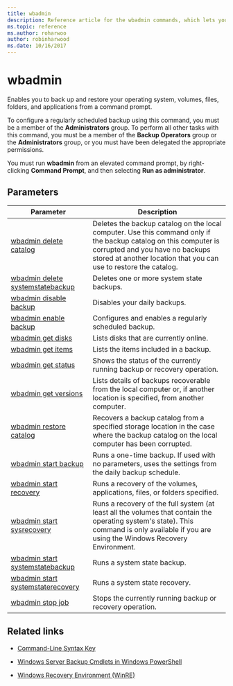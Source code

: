 ```yaml
---
title: wbadmin
description: Reference article for the wbadmin commands, which lets you back up and restore your operating system, volumes, files, folders, and applications from a command prompt.
ms.topic: reference
ms.author: roharwoo
author: robinharwood
ms.date: 10/16/2017
---
```


# wbadmin

Enables you to back up and restore your operating system, volumes, files, folders, and applications from a command prompt.

To configure a regularly scheduled backup using this command, you must be a member of the **Administrators** group. To perform all other tasks with this command, you must be a member of the **Backup Operators** group or the **Administrators** group, or you must have been delegated the appropriate permissions.

You must run **wbadmin** from an elevated command prompt, by right-clicking **Command Prompt**, and then selecting **Run as administrator**.

## Parameters

| Parameter | Description |
|--|--|
| [wbadmin delete catalog](wbadmin-delete-catalog.md) | Deletes the backup catalog on the local computer. Use this command only if the backup catalog on this computer is corrupted and you have no backups stored at another location that you can use to restore the catalog. |
| [wbadmin delete systemstatebackup](wbadmin-delete-systemstatebackup.md) | Deletes one or more system state backups. |
| [wbadmin disable backup](wbadmin-disable-backup.md) | Disables your daily backups. |
| [wbadmin enable backup](wbadmin-enable-backup.md) | Configures and enables a regularly scheduled backup. |
| [wbadmin get disks](wbadmin-get-disks.md) | Lists disks that are currently online. |
| [wbadmin get items](wbadmin-get-items.md) | Lists the items included in a backup. |
| [wbadmin get status](wbadmin-get-status.md) | Shows the status of the currently running backup or recovery operation. |
| [wbadmin get versions](wbadmin-get-versions.md) | Lists details of backups recoverable from the local computer or, if another location is specified, from another computer. |
| [wbadmin restore catalog](wbadmin-restore-catalog.md) | Recovers a backup catalog from a specified storage location in the case where the backup catalog on the local computer has been corrupted. |
| [wbadmin start backup](wbadmin-start-backup.md) | Runs a one-time backup. If used with no parameters, uses the settings from the daily backup schedule. |
| [wbadmin start recovery](wbadmin-start-recovery.md) | Runs a recovery of the volumes, applications, files, or folders specified. |
| [wbadmin start sysrecovery](wbadmin-start-sysrecovery.md) | Runs a recovery of the full system (at least all the volumes that contain the operating system's state). This command  is only available if you are using the Windows Recovery Environment. |
| [wbadmin start systemstatebackup](wbadmin-start-systemstatebackup.md) | Runs a system state backup. |
| [wbadmin start systemstaterecovery](wbadmin-start-systemstaterecovery.md) | Runs a system state recovery. |
| [wbadmin stop job](wbadmin-stop-job.md) | Stops the currently running backup or recovery operation. |

## Related links

- [Command-Line Syntax Key](command-line-syntax-key.md)

- [Windows Server Backup Cmdlets in Windows PowerShell](/powershell/module/windowsserverbackup)

- [Windows Recovery Environment (WinRE)](/windows-hardware/manufacture/desktop/windows-recovery-environment--windows-re--technical-reference)
